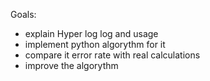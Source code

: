 Goals:
* explain Hyper log log and usage
* implement python algorythm for it
* compare it error rate with real calculations
* improve the algorythm